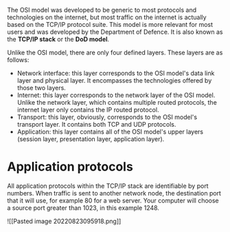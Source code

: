 The OSI model was developed to be generic to most protocols and technologies on the internet, but most traffic on the internet is actually based on the TCP/IP protocol suite. This model is more relevant for most users and was developed by the Department of Defence. It is also known as the **TCP/IP stack** or the **DoD model**.

Unlike the OSI model, there are only four defined layers. These layers are as follows:

- Network interface: this layer corresponds to the OSI model's data link layer and physical layer. It encompasses the technologies offered by those two layers.
- Internet: this layer corresponds to the network layer of the OSI model. Unlike the network layer, which contains multiple routed protocols, the internet layer only contains the IP routed protocol.
- Transport: this layer, obviously, corresponds to the OSI model's transport layer. It contains both TCP and UDP protocols.
- Application: this layer contains all of the OSI model's upper layers (session layer, presentation layer, application layer).


# Application protocols
All application protocols within the TCP/IP stack are identifiable by port numbers. When traffic is sent to another network node, the destination port that it will use, for example 80 for a web server. Your computer will choose a source port greater than 1023, in this example 1248.

![[Pasted image 20220823095918.png]]